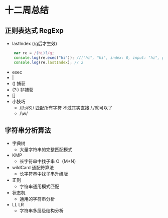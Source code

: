 # 十二周总结

## 正则表达式 RegExp

- lastIndex (/g后才生效)

```Javascript
    var re = /(hi)?/g;
    console.log(re.exec("hi")); //["hi", "hi", index: 0, input: "hi", groups: undefined]
    console.log(re.lastIndex); // 2
```

- exec
- |
- () 捕获
- (?:) 非捕获
- []
- 小技巧
  - /[\s\S]/ 匹配所有字符 不过其实直接 /./就可以了
  - /\w/

## 字符串分析算法

- 字典树
  - 大量字符串的完整匹配模式
- KMP
  - 长字符串中找子串 O（M+N）
- wildCard 通配符算法
  - 长字符串中找子串升级版
- 正则
  - 字符串通用模式匹配
- 状态机
  - 通用的字符串分析
- LL LR
  - 字符串多层级结构分析
